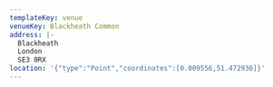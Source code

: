 ```yaml
---
templateKey: venue
venueKey: Blackheath Common
address: |-
  Blackheath
  London
  SE3 0RX
location: '{"type":"Point","coordinates":[0.009556,51.472936]}'
---
```




